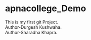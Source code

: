 # apnacollege_Demo
This is my first git Project.
<br>
Author-Durgesh Kushwaha.
<br>
Author-Sharadha Khapra.
